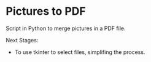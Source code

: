 # Pictures to PDF
Script in Python to merge pictures in a PDF file.

Next Stages:
 - To use tkinter to select files, simplifing the process.
